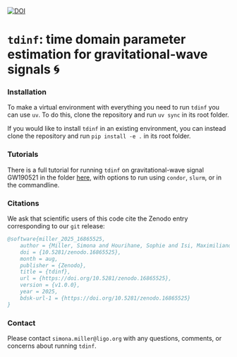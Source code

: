 [![DOI](https://zenodo.org/badge/DOI/10.5281/zenodo.16865525.svg)](https://doi.org/10.5281/zenodo.16865525)


# `tdinf`: time domain parameter estimation for gravitational-wave signals 🌀

### Installation
To make a virtual environment with everything you need to run `tdinf` you can use `uv`. To do this, clone the repository and run `uv sync` in its root folder. 

If you would like to install `tdinf` in an existing environment, you can instead clone the repository and run `pip install -e .` in its root folder. 

### Tutorials

There is a full tutorial for running `tdinf` on gravitational-wave signal GW190521 in the folder [here](https://github.com/simonajmiller/tdinf/tree/main/examples/GW190521), with options to run using `condor`, `slurm`, or in the commandline.

### Citations

We ask that scientific users of this code cite the Zenodo entry corresponding to our `git` release: 
```bibtex
@software{miller_2025_16865525,
	author = {Miller, Simona and Hourihane, Sophie and Isi, Maximiliano},
	doi = {10.5281/zenodo.16865525},
	month = aug,
	publisher = {Zenodo},
	title = {tdinf},
	url = {https://doi.org/10.5281/zenodo.16865525},
	version = {v1.0.0},
	year = 2025,
	bdsk-url-1 = {https://doi.org/10.5281/zenodo.16865525}
}
```

### Contact

Please contact `simona.miller@ligo.org` with any questions, comments, or concerns about running `tdinf`.

